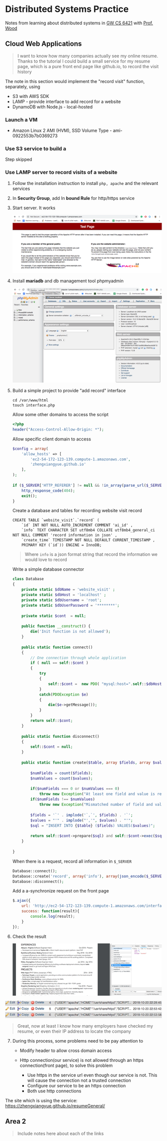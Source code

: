 # Distributed Systems Practice
Notes from learning about distributed systems in [GW CS 6421](https://gwdistsys18.github.io/) with [Prof. Wood](https://faculty.cs.gwu.edu/timwood/)

## Cloud Web Applications
> I want to know how many companies actually see my online resume. Thanks to the tutorial I could build a small service for my resume page, which is a pure front end page like github.io, to record the visit history

The note in this section would implement the "record visit" function, separately,  using

- S3 with AWS SDK
- LAMP - provide interface to add record for a website
- DynamoDB with Node.js - local-hosted  

### Launch a VM

- Amazon Linux 2 AMI (HVM), SSD Volume Type - ami-0922553b7b0369273

### Use S3 service to build a 

Step skipped

### Use LAMP server to record visits of a website

1. Follow the installation instruction to install `php, apache` and the relevant services

2. In **Security Group**, add In **bound Rule** for http/https service

3. Start server. It works

   ![Screen Shot 2018-10-24 at 5.08.03 PM](static/1.png)

4. Install **mariadb** and db management tool phpmyadmin

   ![Screen Shot 2018-10-24 at 5.20.10 PM](static/2.png)

5. Build a simple project to provide "add record" interface

   ```
   cd /var/www/html
   touch interface.php
   ```

   Allow some other domains to access the script

   ```php
   <?php
   header("Access-Control-Allow-Origin: *");
   ```

   Allow specific client domain to access

   ```php
   $config = array(
       'allow_hosts' => [
           'ec2-54-172-123-139.compute-1.amazonaws.com',
           'zhengxiangyue.github.io'
       ],
   );
   
   if ($_SERVER['HTTP_REFERER'] != null && !in_array(parse_url($_SERVER['HTTP_REFERER'], PHP_URL_HOST), $config['allow_hosts'])) {
       http_response_code(404);
       exit();
   }
   ```

   Create a database and tables for recording website visit record

   ```mysql
   CREATE TABLE `website_visit`.`record` ( 
       `id` INT NOT NULL AUTO_INCREMENT COMMENT 'ai_id' , 
       `info` TEXT CHARACTER SET utf8mb4 COLLATE utf8mb4_general_ci NOT NULL COMMENT 'record information in json' , 
       `create_time` TIMESTAMP NOT NULL DEFAULT CURRENT_TIMESTAMP , 
       PRIMARY KEY (`id`)) ENGINE = InnoDB;
   ```

   > Where `info` is a json format string that record the information we would love to record

   Write a simple database connector

   ```php
   class Database
   {
       private static $dbName = 'website_visit' ;
       private static $dbHost = 'localhost' ;
       private static $dbUsername = 'root';
       private static $dbUserPassword = '********';
   
       private static $cont  = null;
   
       public function __construct() {
           die('Init function is not allowed');
       }
   
       public static function connect()
       {
           // One connection through whole application
           if ( null == self::$cont )
           {
               try
               {
                   self::$cont =  new PDO( "mysql:host=".self::$dbHost.";"."dbname=".self::$dbName, self::$dbUsername, self::$dbUserPassword);
               }
               catch(PDOException $e)
               {
                   die($e->getMessage());
               }
           }
           return self::$cont;
       }
   
       public static function disconnect()
       {
           self::$cont = null;
       }
   
       public static function create($table, array $fields, array $values) {
   
           $numFields = count($fields);
           $numValues = count($values);
   
           if($numFields === 0 or $numValues === 0)
               throw new Exception("At least one field and value is required.");
           if($numFields !== $numValues)
               throw new Exception("Mismatched number of field and value arguments.");
   
           $fields = '`' . implode('`,`', $fields) . '`';
           $values = "'" . implode("','", $values) . "'";
           $sql = "INSERT INTO {$table} ($fields) VALUES($values)";
   
           return self::$cont->prepare($sql) and self::$cont->exec($sql);
       }
   
   }
   ```

   When there is a request, record all information in `$_SERVER`

   ```php
   Database::connect();
   Database::create('record', array('info'), array(json_encode($_SERVER)));
   Database::disconnect();
   ```

   Add a a-synchronize request on the front page

   ```javascript
   $.ajax({
       url: 'http://ec2-54-172-123-139.compute-1.amazonaws.com/interface.php',
       success: function(result){
           console.log(result);
       }
   });
   ```

6. Check the result

   ![Screen Shot 2018-10-24 at 6.54.59 PM](static/3.png)



![Screen Shot 2018-10-24 at 6.55.43 PM](static/4.png)

   > Great, now at least I know how many employers have checked my resume, or even their IP address to locate the company

7. During this process, some problems need to be pay attention to

   - Modify header to allow cross domain access

   - Http connection(our service) is not allowed through an https connection(front page), to solve this problem

     - Use https in the service url even though our service is not. This will cause the connection not a trusted connection
     - Configure our service to be an https connection
     - Both use http connections

The site which is using the service: https://zhengxiangyue.github.io/resumeGeneral/


## Area 2
> Include notes here about each of the links

